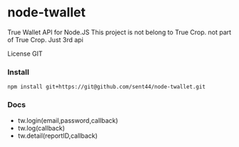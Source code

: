 # node-twallet
True Wallet API for Node.JS
This project is not belong to True Crop. not part of True Crop. Just 3rd api

License GIT

### Install
```
npm install git+https://git@github.com/sent44/node-twallet.git
```

### Docs
- tw.login(email,password,callback)
- tw.log(callback)
- tw.detail(reportID,callback)
